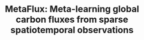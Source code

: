 ---
title: "MetaFlux: Meta-learning global carbon fluxes from sparse spatiotemporal observations"
collection: publications
category: manuscripts
permalink: /publication/metaflux
venue: Scientific Data, Nature Publishing
authors: '<b>Juan Nathaniel*</b>, Jiangong Liu, Pierre Gentine'
paper: 'https://www.nature.com/articles/s41597-023-02349-y'
url: 'https://github.com/leap-stc/metaflux'
blog:
slide:
talk:
---